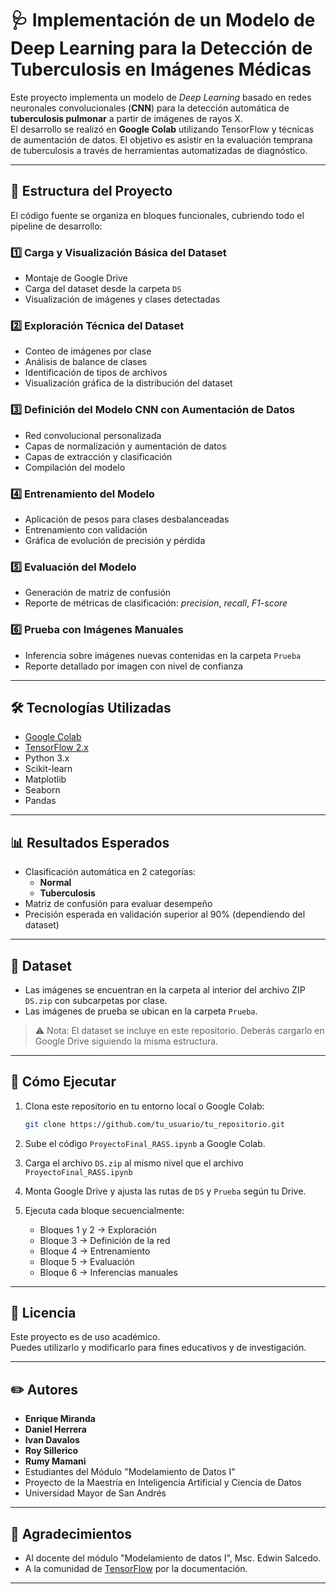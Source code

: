 # 🩺 Implementación de un Modelo de Deep Learning para la Detección de Tuberculosis en Imágenes Médicas

Este proyecto implementa un modelo de *Deep Learning* basado en redes neuronales convolucionales (**CNN**) para la detección automática de **tuberculosis pulmonar** a partir de imágenes de rayos X.  
El desarrollo se realizó en **Google Colab** utilizando TensorFlow y técnicas de aumentación de datos. El objetivo es asistir en la evaluación temprana de tuberculosis a través de herramientas automatizadas de diagnóstico.

---

## 📂 Estructura del Proyecto

El código fuente se organiza en bloques funcionales, cubriendo todo el pipeline de desarrollo:

### 1️⃣ Carga y Visualización Básica del Dataset
- Montaje de Google Drive
- Carga del dataset desde la carpeta `DS`
- Visualización de imágenes y clases detectadas

### 2️⃣ Exploración Técnica del Dataset
- Conteo de imágenes por clase
- Análisis de balance de clases
- Identificación de tipos de archivos
- Visualización gráfica de la distribución del dataset

### 3️⃣ Definición del Modelo CNN con Aumentación de Datos
- Red convolucional personalizada
- Capas de normalización y aumentación de datos
- Capas de extracción y clasificación
- Compilación del modelo

### 4️⃣ Entrenamiento del Modelo
- Aplicación de pesos para clases desbalanceadas
- Entrenamiento con validación
- Gráfica de evolución de precisión y pérdida

### 5️⃣ Evaluación del Modelo
- Generación de matriz de confusión
- Reporte de métricas de clasificación: *precision*, *recall*, *F1-score*

### 6️⃣ Prueba con Imágenes Manuales
- Inferencia sobre imágenes nuevas contenidas en la carpeta `Prueba`
- Reporte detallado por imagen con nivel de confianza

---

## 🛠️ Tecnologías Utilizadas

- [Google Colab](https://colab.research.google.com/)
- [TensorFlow 2.x](https://www.tensorflow.org/)
- Python 3.x
- Scikit-learn
- Matplotlib
- Seaborn
- Pandas

---

## 📊 Resultados Esperados

- Clasificación automática en 2 categorías:
  - **Normal**
  - **Tuberculosis**
- Matriz de confusión para evaluar desempeño
- Precisión esperada en validación superior al 90% (dependiendo del dataset)

---

## 📁 Dataset

- Las imágenes se encuentran en la carpeta al interior del archivo ZIP `DS.zip` con subcarpetas por clase.
- Las imágenes de prueba se ubican en la carpeta `Prueba`.

> ⚠️ Nota: El dataset se incluye en este repositorio. Deberás cargarlo en Google Drive siguiendo la misma estructura.

---

## 🚀 Cómo Ejecutar

1. Clona este repositorio en tu entorno local o Google Colab:

    ```bash
    git clone https://github.com/tu_usuario/tu_repositorio.git
    ```

2. Sube el código `ProyectoFinal_RASS.ipynb` a Google Colab.

3. Carga el archivo `DS.zip` al mismo nivel que el archivo `ProyectoFinal_RASS.ipynb`
   
4. Monta Google Drive y ajusta las rutas de `DS` y `Prueba` según tu Drive.

5. Ejecuta cada bloque secuencialmente:

    - Bloques 1 y 2 → Exploración
    - Bloque 3 → Definición de la red
    - Bloque 4 → Entrenamiento
    - Bloque 5 → Evaluación
    - Bloque 6 → Inferencias manuales

---

## 📜 Licencia

Este proyecto es de uso académico.  
Puedes utilizarlo y modificarlo para fines educativos y de investigación.

---

## ✏️ Autores

- **Enrique Miranda**
- **Daniel Herrera**
- **Ivan Davalos**
- **Roy Sillerico**
- **Rumy Mamani** 
- Estudiantes del Módulo "Modelamiento de Datos I"  
- Proyecto de la Maestría en Inteligencia Artificial y Ciencia de Datos  
- Universidad Mayor de San Andrés

---

## 🤝 Agradecimientos

- Al docente del módulo "Modelamiento de datos I", Msc. Edwin Salcedo.
- A la comunidad de [TensorFlow](https://www.tensorflow.org/community) por la documentación.

---
